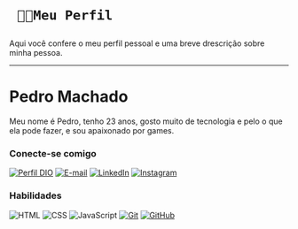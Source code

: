 <h1>
   
     🧔🏻Meu Perfil
</h1>

  Aqui você confere o meu perfil pessoal e uma breve drescrição sobre minha pessoa.


---

# Pedro Machado
Meu nome é Pedro, tenho 23 anos, gosto muito de tecnologia e pelo o que ela pode fazer, e sou apaixonado por games.

### Conecte-se comigo
[![Perfil DIO](https://img.shields.io/badge/-Meu%20Perfil%20na%20DIO-30A3DC?style=for-the-badge)](https://web.dio.me/users/pedrohvitor20?tab=skills)
[![E-mail](https://img.shields.io/badge/-Email-000?style=for-the-badge&logo=microsoft-outlook&logoColor=E94D5F)](pedrohvitor20@gmail.com)
[![LinkedIn](https://img.shields.io/badge/-LinkedIn-000?style=for-the-badge&logo=linkedin&logoColor=30A3DC)](https://www.linkedin.com/in/pedro-henrique-1a8340236/)
[![Instagram](https://img.shields.io/badge/-Instagram-000?style=for-the-badge&logo=instagram&logoColor=30A3DC)](https://www.instagram.com/pedrobzk1/)


### Habilidades
![HTML](https://img.shields.io/badge/HTML-000?style=for-the-badge&logo=html5&logoColor=30A3DC)
![CSS](https://img.shields.io/badge/CSS3-000?style=for-the-badge&logo=css3&logoColor=E94D5F)
![JavaScript](https://img.shields.io/badge/JavaScript-000?style=for-the-badge&logo=javascript&logoColor=30A3DC)
[![Git](https://img.shields.io/badge/Git-000?style=for-the-badge&logo=git&logoColor=E94D5F)](https://git-scm.com/doc) 
[![GitHub](https://img.shields.io/badge/GitHub-000?style=for-the-badge&logo=github&logoColor=30A3DC)](https://github.com/PedroBzk1)


